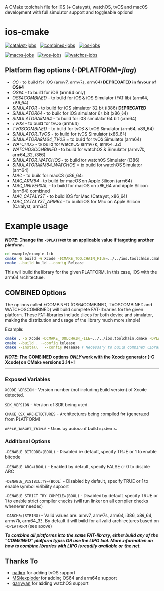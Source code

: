 A CMake toolchain file for iOS (+ Catalyst), watchOS, tvOS and macOS development with full simulator support and toggleable options!

# ios-cmake

[![catalyst-jobs](https://github.com/leetal/ios-cmake/actions/workflows/catalyst.yml/badge.svg)](https://github.com/leetal/ios-cmake/actions/workflows/catalyst.yml) &nbsp; [![combined-jobs](https://github.com/leetal/ios-cmake/actions/workflows/combined.yml/badge.svg)](https://github.com/leetal/ios-cmake/actions/workflows/combined.yml) &nbsp; [![ios-jobs](https://github.com/leetal/ios-cmake/actions/workflows/ios.yml/badge.svg)](https://github.com/leetal/ios-cmake/actions/workflows/ios.yml)

[![macos-jobs](https://github.com/leetal/ios-cmake/actions/workflows/macos.yml/badge.svg)](https://github.com/leetal/ios-cmake/actions/workflows/macos.yml) &nbsp; [![tvos-jobs](https://github.com/leetal/ios-cmake/actions/workflows/tvos.yml/badge.svg)](https://github.com/leetal/ios-cmake/actions/workflows/tvos.yml) &nbsp; [![watchos-jobs](https://github.com/leetal/ios-cmake/actions/workflows/watchos.yml/badge.svg)](https://github.com/leetal/ios-cmake/actions/workflows/watchos.yml)

## Platform flag options (-DPLATFORM=_flag_)

* _OS_ - to build for iOS (armv7, armv7s, arm64) **DEPRECATED in favour of OS64**
* _OS64_ - to build for iOS (arm64 only)
* _OS64COMBINED_ - to build for iOS & iOS Simulator (FAT lib) (arm64, x86_64)
* _SIMULATOR_ - to build for iOS simulator 32 bit (i386) **DEPRECATED**
* _SIMULATOR64_ - to build for iOS simulator 64 bit (x86_64)
* _SIMULATORARM64_ - to build for iOS simulator 64 bit (arm64)
* _TVOS_ - to build for tvOS (arm64)
* _TVOSCOMBINED_ - to build for tvOS & tvOS Simulator (arm64, x86_64)
* _SIMULATOR_TVOS_ - to build for tvOS Simulator (x86_64)
* _SIMULATORARM64_TVOS_ = to build for tvOS Simulator (arm64)
* _WATCHOS_ - to build for watchOS (armv7k, arm64_32)
* _WATCHOSCOMBINED_ - to build for watchOS & Simulator (armv7k, arm64_32, i386)
* _SIMULATOR_WATCHOS_ - to build for watchOS Simulator (i386)
* _SIMULATORARM64_WATCHOS_ = to build for watchOS Simulator (arm64)
* _MAC_ - to build for macOS (x86_64)
* _MAC_ARM64_ - to build for macOS on Apple Silicon (arm64)
* _MAC_UNIVERSAL_ - to build for macOS on x86_64 and Apple Silicon (arm64) combined
* _MAC_CATALYST_ - to build iOS for Mac (Catalyst, x86_64)
* _MAC_CATALYST_ARM64_ - to build iOS for Mac on Apple Silicon (Catalyst, arm64)

# Example usage

**_NOTE_: Change the `-DPLATFORM` to an applicable value if targeting another platform.**

```bash
cd example/example-lib
cmake -B build -G Xcode -DCMAKE_TOOLCHAIN_FILE=../../ios.toolchain.cmake -DPLATFORM=OS64
cmake --build build --config Release
```

This will build the library for the given PLATFORM. In this case, iOS with the arm64 architecture.

## COMBINED Options

The options called *COMBINED (OS64COMBINED, TVOSCOMBINED and WATCHOSCOMBINED) will build complete FAT-libraries for
the given platform. These FAT-libraries include slices for both device and simulator, making the distribution and
usage of the library much more simple!

Example:

```bash
cmake . -G Xcode -DCMAKE_TOOLCHAIN_FILE=../../ios.toolchain.cmake -DPLATFORM=OS64COMBINED
cmake --build . --config Release
cmake --install . --config Release # Necessary to build combined library
```

**_NOTE_: The COMBINED options _ONLY_ work with the Xcode generator (-G Xcode) on CMake versions 3.14+!**

---

### Exposed Variables

`XCODE_VERSION` - Version number (not including Build version) of Xcode detected.

`SDK_VERSION` - Version of SDK being used.

`CMAKE_OSX_ARCHITECTURES` - Architectures being compiled for (generated from PLATFORM).

`APPLE_TARGET_TRIPLE` - Used by autoconf build systems.

### Additional Options

`-DENABLE_BITCODE=(BOOL)` - Disabled by default, specify TRUE or 1 to enable bitcode

`-DENABLE_ARC=(BOOL)` - Enabled by default, specify FALSE or 0 to disable ARC

`-DENABLE_VISIBILITY=(BOOL)` - Disabled by default, specify TRUE or 1 to enable symbol visibility support

`-DENABLE_STRICT_TRY_COMPILE=(BOOL)` - Disabled by default, specify TRUE or 1 to enable strict compiler checks (will run linker on all compiler checks whenever needed)

`-DARCHS=(STRING)` - Valid values are: armv7, armv7s, arm64, i386, x86_64, armv7k, arm64_32. By default it will build for all valid architectures based on `-DPLATFORM` (see above)

__*To combine all platforms into the same FAT-library, either build any of the "*COMBINED*" platform types OR use the
LIPO tool. More information on how to combine libraries with LIPO is readily available on the net.*__

## Thanks To

* [natbro](https://github.com/natbro) for adding tvOS support
* [MSNexploder](https://github.com/MSNexploder) for adding OS64 and arm64e support
* [garryyan](https://github.com/garryyan) for adding watchOS support

